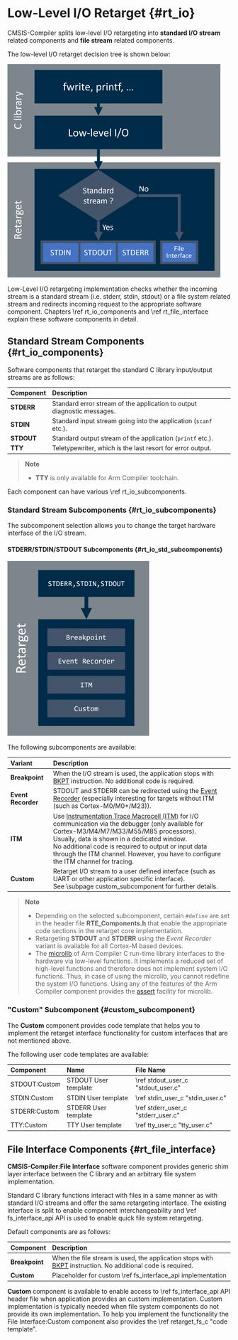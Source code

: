 # Low-Level I/O Retarget {#rt_io}

CMSIS-Compiler splits low-level I/O retargeting into **standard I/O stream** related components and **file stream** related components.

The low-level I/O retarget decision tree is shown below:

![Low-Level I/O Retarget Decision Tree](./images/retarget_low_level_io.png)

Low-Level I/O retargeting implementation checks whether the incoming stream is a standard stream (i.e. stderr, stdin, stdout) or a file system related stream and redirects incoming request to the appropriate software component. Chapters \ref rt_io_components and \ref rt_file_interface explain these software components in detail.

## Standard Stream Components {#rt_io_components}

Software components that retarget the standard C library input/output streams are as follows:

 Component  |  Description
:-----------|:--------------------
 **STDERR** | Standard error stream of the application to output diagnostic messages.
 **STDIN**  | Standard input stream going into the application (`scanf` etc.).
 **STDOUT** | Standard output stream of the application (`printf` etc.).
 **TTY**    | Teletypewriter, which is the last resort for error output.

> **Note**
> - **TTY** is only available for Arm Compiler toolchain.

Each component can have various \ref rt_io_subcomponents.

### Standard Stream Subcomponents {#rt_io_subcomponents}

The subcomponent selection allows you to change the target hardware interface of the I/O stream.

#### STDERR/STDIN/STDOUT Subcomponents {#rt_io_std_subcomponents}

![STDERR/STDIN/STDOUT subcomponents](./images/retarget_io_std.png)

The following subcomponents are available:

 Variant              | Description
:---------------------|:-------------------
**Breakpoint**        | When the I/O stream is used, the application stops with [BKPT](https://developer.arm.com/documentation/100073/latest/The-Arm-C-and-C---Libraries/Support-for-building-an-application-with-the-C-library/Using-the-C-and-C---libraries-with-an-application-in-a-semihosting-environment?lang=en) instruction. No additional code is required.
**Event Recorder**    | STDOUT and STDERR can be redirected using the [Event Recorder](https://arm-software.github.io/CMSIS-View/main/evr.html) (especially interesting for targets without ITM (such as Cortex-M0/M0+/M23)).
**ITM**               | Use [Instrumentation Trace Macrocell (ITM)](https://developer.arm.com/documentation/ddi0314/h/Instrumentation-Trace-Macrocell?lang=en) for I/O communication via the debugger (only available for Cortex-M3/M4/M7/M33/M55/M85 processors).<br/> Usually, data is shown in a dedicated window.<br/> No additional code is required to output or input data through the ITM channel. However, you have to configure the ITM channel for tracing.
**Custom**            | Retarget I/O stream to a user defined interface (such as UART or other application specific interface).<br/>See \subpage custom_subcomponent for further details.


> **Note**
> - Depending on the selected subcomponent, certain `#define` are set in the header file **RTE_Components.h** that enable the appropriate code sections in the retarget core implementation.
> - Retargeting **STDOUT** and **STDERR** using the *Event Recorder* variant is available for all Cortex-M based devices.
> - The [microlib](https://developer.arm.com/documentation/100073/latest/The-Arm-C-Micro-library?lang=en) of Arm Compiler C run-time library interfaces to the hardware via low-level functions. It implements a reduced set of high-level functions and therefore does not implement system I/O functions. Thus, in case of using the microlib, you cannot redefine the system I/O functions. Using any of the features of the Arm Compiler component provides the [assert](https://developer.arm.com/documentation/101754/latest/armasm-Legacy-Assembler-Reference/armasm-Directives-Reference/ASSERT-directive?lang=en) facility for microlib.

### "Custom" Subcomponent {#custom_subcomponent}

The **Custom** component provides code template that helps you to implement the retarget interface functionality for custom interfaces that are not mentioned above.

The following user code templates are available:

 Component     | Name                 | File Name
:--------------|:---------------------|:-----------------------------------
 STDOUT:Custom | STDOUT User template | \ref stdout_user_c "stdout_user.c"
 STDIN:Custom  | STDIN User template  | \ref stdin_user_c "stdin_user.c"
 STDERR:Custom | STDERR User template | \ref stderr_user_c "stderr_user.c"
 TTY:Custom    | TTY User template    | \ref tty_user_c "tty_user.c"

## File Interface Components {#rt_file_interface}

**CMSIS-Compiler:File Interface** software component provides generic shim layer interface between the C library and an arbitrary file system implementation.

Standard C library functions interact with files in a same manner as with standard I/O streams and offer the same retargeting interface. The existing interface is split to enable component interchangeability and \ref fs_interface_api API is used to enable quick file system retargeting.

Default components are as follows:

 Component      | Description
:---------------|:------------
 **Breakpoint** | When the file stream is used, the application stops with [BKPT](https://developer.arm.com/documentation/100073/latest/The-Arm-C-and-C---Libraries/Support-for-building-an-application-with-the-C-library/Using-the-C-and-C---libraries-with-an-application-in-a-semihosting-environment?lang=en) instruction. No additional code is required.
 **Custom**     | Placeholder for custom \ref fs_interface_api implementation

**Custom** component is available to enable access to \ref fs_interface_api API header file when application provides an custom implementation. Custom implementation is typically needed when file system components do not provide its own implementation. To help you implement the functionality the File Interface:Custom component also provides the \ref retarget_fs_c "code template".
